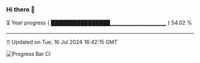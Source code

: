 ### Hi there 👋

⏳ Year progress { ████████████████▁▁▁▁▁▁▁▁▁▁▁▁▁▁ } 54.02 %

---

⏰ Updated on Tue, 16 Jul 2024 16:42:15 GMT

![Progress Bar CI](https://github.com/IshwaranRudhara/GIT-ACTION/workflows/Progress%20Bar%20CI/badge.svg)

